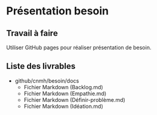 # Présentation besoin

## Travail à faire 
Utiliser GitHub pages pour réaliser présentation de besoin.

## Liste des livrables 
- github/cnmh/besoin/docs
  - Fichier Markdown (Backlog.md)
  - Fichier Markdown (Empathie.md)
  - Fichier Markdown (Définir-problème.md)
  - Fichier Markdown (Idéation.md)
